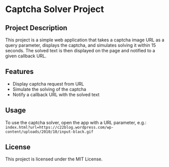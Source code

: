 # Captcha Solver Project

## Project Description  
This project is a simple web application that takes a captcha image URL as a query parameter, displays the captcha, and simulates solving it within 15 seconds. The solved text is then displayed on the page and notified to a given callback URL.

## Features  
- Display captcha request from URL  
- Simulate the solving of the captcha  
- Notify a callback URL with the solved text  

## Usage  
To use the captcha solver, open the app with a URL parameter, e.g.:  
`index.html?url=https://c22blog.wordpress.com/wp-content/uploads/2010/10/input-black.gif`

## License  
This project is licensed under the MIT License.